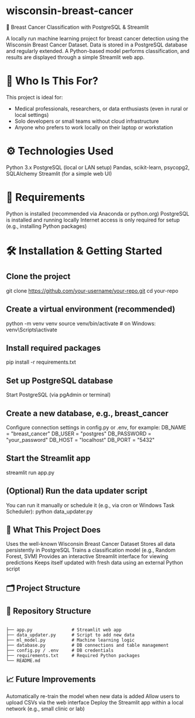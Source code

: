 # wisconsin-breast-cancer

🧠 Breast Cancer Classification with PostgreSQL & Streamlit

A locally run machine learning project for breast cancer detection using the Wisconsin Breast Cancer Dataset.
Data is stored in a PostgreSQL database and regularly extended. A Python-based model performs classification, and results are displayed through a simple Streamlit web app.

# 📌 Who Is This For?
This project is ideal for:

- Medical professionals, researchers, or data enthusiasts (even in rural or local settings)
- Solo developers or small teams without cloud infrastructure
- Anyone who prefers to work locally on their laptop or workstation

# ⚙️ Technologies Used
Python 3.x
PostgreSQL (local or LAN setup)
Pandas, scikit-learn, psycopg2, SQLAlchemy
Streamlit (for a simple web UI)

# 🧰 Requirements
Python is installed (recommended via Anaconda or python.org)
PostgreSQL is installed and running locally
Internet access is only required for setup (e.g., installing Python packages)

# 🛠️ Installation & Getting Started
## Clone the project
git clone https://github.com/your-username/your-repo.git
cd your-repo
## Create a virtual environment (recommended)
python -m venv venv
source venv/bin/activate  # on Windows: venv\Scripts\activate
## Install required packages
pip install -r requirements.txt
## Set up PostgreSQL database
Start PostgreSQL (via pgAdmin or terminal)
## Create a new database, e.g., breast_cancer
Configure connection settings in config.py or .env, for example:
DB_NAME = "breast_cancer"
DB_USER = "postgres"
DB_PASSWORD = "your_password"
DB_HOST = "localhost"
DB_PORT = "5432"
## Start the Streamlit app
streamlit run app.py
## (Optional) Run the data updater script
You can run it manually or schedule it (e.g., via cron or Windows Task Scheduler):
python data_updater.py
## 🧠 What This Project Does
Uses the well-known Wisconsin Breast Cancer Dataset
Stores all data persistently in PostgreSQL
Trains a classification model (e.g., Random Forest, SVM)
Provides an interactive Streamlit interface for viewing predictions
Keeps itself updated with fresh data using an external Python script

## 🗂️ Project Structure

## 📂 Repository Structure
```

├── app.py               # Streamlit web app
├── data_updater.py      # Script to add new data
├── ml_model.py          # Machine learning logic
├── database.py          # DB connections and table management
├── config.py / .env     # DB credentials
├── requirements.txt     # Required Python packages
└── README.md

```

## 📈 Future Improvements
Automatically re-train the model when new data is added
Allow users to upload CSVs via the web interface
Deploy the Streamlit app within a local network (e.g., small clinic or lab)
